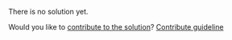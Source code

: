 
There is no solution yet.

Would you like to [contribute to the solution](https://github.com/BFEdev/BFE.dev-solutions/blob/main/problem/create-a-fake-timer_en.md)? [Contribute guideline](https://github.com/BFEdev/BFE.dev-solutions#how-to-contribute)
